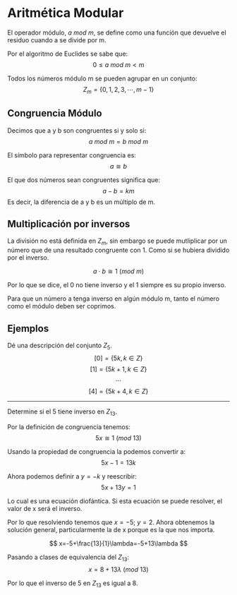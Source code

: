 # Aritmética Modular

El operador módulo, $a\ mod\ m$, se define como una función que devuelve el residuo cuando a se divide por m.

Por el algoritmo de Euclides se sabe que:
$$
0\leq a\ mod\ m \lt m
$$

Todos los números módulo m se pueden agrupar en un conjunto:
$$
Z_m=\{0,1,2,3,\cdots,m-1\}
$$

## Congruencia Módulo
Decimos que a y b son congruentes si y solo si:
$$
a\ mod\ m=b\ mod\ m
$$

El símbolo para representar congruencia es:
$$
a\cong b
$$

El que dos números sean congruentes significa que:
$$
a-b=km
$$
Es decir, la diferencia de a y b es un múltiplo de m.

## Multiplicación por inversos
La división no está definida en $Z_m$, sin embargo se puede mutliplicar por un número que de una resultado congruente con 1. Como si se hubiera dividido por el inverso.

$$
a\cdot b\cong1\ (mod\ m)
$$

Por lo que se dice, el 0 no tiene inverso y el 1 siempre es su propio inverso.

Para que un número a tenga inverso en algún módulo m, tanto el número como el módulo deben ser coprimos.

## Ejemplos
Dé una descripción del conjunto $Z_5$.
$$
[0]=\{5k, k\in Z\}
$$
$$
[1]=\{5k+1, k\in Z\}
$$
$$
\cdots
$$
$$
[4]=\{5k+4,k\in Z\}
$$

---

Determine si el 5 tiene inverso en $Z_{13}$.

Por la definición de congruencia tenemos:
$$
5x\cong 1\ (mod\ 13)
$$

Usando la propiedad de congruencia la podemos convertir a:
$$
5x-1=13k
$$

Ahora podemos definir a $y=-k$ y reescribir:
$$
5x+13y=1
$$

Lo cual es una ecuación diofántica. Si esta ecuación se puede resolver, el valor de x será el inverso.

Por lo que resolviendo tenemos que $x=-5;\ y=2$. Ahora obtenemos la solución general, particularmente la de x porque es la que nos importa.

$$
x=-5+\frac{13}{1}\lambda=-5+13\lambda
$$

Pasando a clases de equivalencia del $Z_{13}$:
$$
x=8+13\lambda\ (mod\ 13)
$$

Por lo que el inverso de 5 en $Z_{13}$ es igual a 8.

